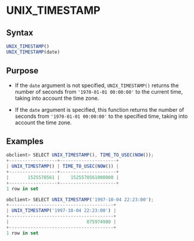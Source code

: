 # UNIX_TIMESTAMP

## Syntax

```javascript
UNIX_TIMESTAMP()
UNIX_TIMESTAMP(date)
```

## Purpose

* If the `date` argument is not specified, `UNIX_TIMESTAMP()` returns the number of seconds from `'1970-01-01 00:00:00'` to the current time, taking into account the time zone.

* If the `date` argument is specified, this function returns the number of seconds from `'1970-01-01 00:00:00'` to the specified time, taking into account the time zone.

## Examples

```javascript
obclient> SELECT UNIX_TIMESTAMP(), TIME_TO_USEC(NOW());
+------------------+---------------------+
| UNIX_TIMESTAMP() | TIME_TO_USEC(NOW()) |
+------------------+---------------------+
|       1525570561 |    1525570561000000 |
+------------------+---------------------+
1 row in set

obclient> SELECT UNIX_TIMESTAMP('1997-10-04 22:23:00');
+---------------------------------------+
| UNIX_TIMESTAMP('1997-10-04 22:23:00') |
+---------------------------------------+
|                             875974980 |
+---------------------------------------+
1 row in set
```
